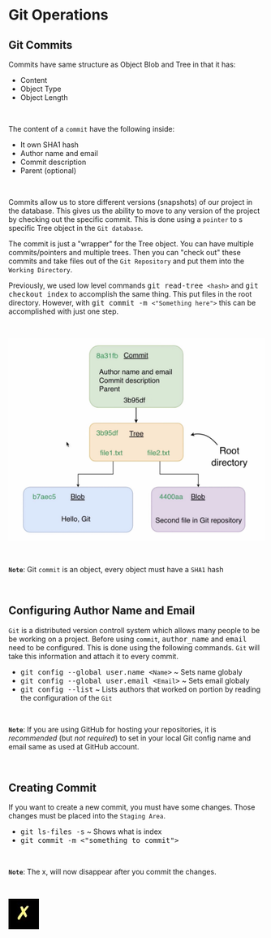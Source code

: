 # **Git Operations**

## **Git Commits**

Commits have same structure as Object Blob and Tree in that it has:
  * Content
  * Object Type
  * Object Length

&nbsp;

The content of a `commit` have the following inside:
  * It own SHA1 hash
  * Author name and email
  * Commit description
  * Parent (optional)

&nbsp;

Commits allow us to store different versions (snapshots) of our project in the 
database. This gives us the ability to move to any version of the project by 
checking out the specific commit. This is done using a `pointer` to s specific 
Tree object in the `Git database`. 

The commit is just a "wrapper" for the Tree object. You can have multiple 
commits/pointers and multiple trees. Then you can "check out" these commits and
take files out of the `Git Repository` and put them into the `Working Directory`.

Previously, we used low level commands <kbd>git read-tree `<hash>`</kbd> and 
<kbd>git checkout index</kbd> to accomplish the same thing. This put files in
the root directory. However, with <kbd>git commit -m `<"Something here">`</kbd>
this can be accomplished with just one step. 

&nbsp;

![alt txt](./assets/commit_pointer.png "Commit Pointer")

&nbsp;

**`Note`**: Git `commit` is an object, every object must have a `SHA1` hash

&nbsp;

## **Configuring Author Name and Email**

`Git` is a distributed version controll system which allows many people to be
be working on a project. Before using `commit`, <kbd>author_name</kbd> and 
<kbd>email</kbd> need to be configured. This is done using the following 
commands. `Git` will take this information and attach it to every commit. 
  * <kbd>git config --global user.name <`Name`></kbd> ~ Sets name globaly
  * <kbd>git config --global user.email <`Email`></kbd> ~ Sets email globaly
  * <kbd>git config --list</kbd> ~ Lists authors that worked on portion by reading the configuration of the `Git`

&nbsp;

**`Note`**: If you are using GitHub for hosting your repositories, it is 
*recommended* (but *not required*) to set in your local Git config name and
email same as used at GitHub account.

&nbsp;

## **Creating Commit**

If you want to create a new commit, you must have some changes. Those changes
must be placed into the `Staging Area`. 
  * <kbd>git ls-files -s</kbd> ~ Shows what is index
  * <kbd>git commit -m <"something to commit"></kbd>

&nbsp;

**`Note`**: The x, will now disappear after you commit the changes. 

&nbsp;

![alt txt](./assets/x.png "Changes need to be commited")